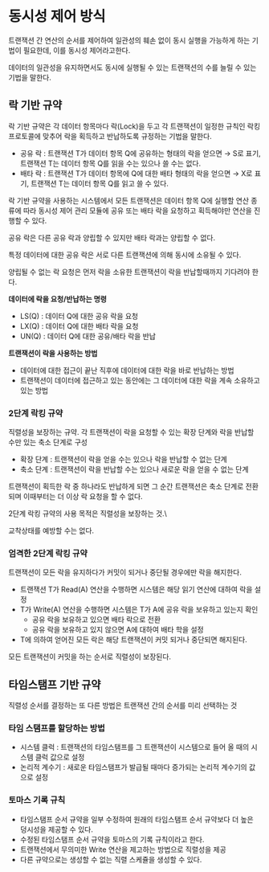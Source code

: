 # 동시성 제어 방식

트랜잭션 간 연산의 순서를 제어하여 일관성의 훼손 없이 동시 실행을 가능하게 하는 기법이 필요한데, 이를 동시성 제어라고한다. 

데이터의 일관성을 유지하면서도 동시에 실행될 수 있는 트랜잭션의 수를 늘릴 수 있는 기법을 말한다.



## 락 기반 규약

락 기반 규약은 각 데이터 항목마다 락(Lock)을 두고 각 트랜잭션이 일정한 규칙인 락킹 프로토콜에 맞추어 락을 획득하고 반납하도록 규정하는 기법을 말한다.

- 공유 락 : 트랜잭션 T가 데이터 항목 Q에 공유하는 형태의 락을 얻으면 → S로 표기, 트랜잭션 T는 데이터 항목 Q를 읽을 수는 있으나 쓸 수는 없다.
- 배타 락 : 트랜잭션 T가 데이터 항목에 Q에 대한 배타 형태의 락을 얻으면 → X로 표기, 트랜잭션 T는 데이터 항목 Q를 읽고 쓸 수 있다.

락 기반 규약을 사용하는 시스템에서 모든 트랜잭션은 데이터 항목 Q에 실행할 연산 종류에 따라 동시성 제어 관리 모듈에 공유 또는 배타 락을 요청하고 획득해야만 연산을 진행할 수 있다.

공유 락은 다른 공유 락과 양립할 수 있지만 배타 락과는 양립할 수 없다.

특정 데이터에 대한 공유 락은 서로 다른 트랜잭션에 의해 동시에 소유될 수 있다.

양립될 수 없는 락 요청은 먼저 락을 소유한 트랜잭션이 락을 반납할때까지 기다려야 한다.

**데이터에 락을 요청/반납하는 명령**

- LS(Q) : 데이터 Q에 대한 공유 락을 요청
- LX(Q) : 데이터 Q에 대한 배타 락을 요청
- UN(Q) : 데이터 Q에 대한 공유/배타 락을 반납

**트랜잭션이 락을 사용하는 방법**

- 데이터에 대한 접근이 끝난 직후에 데이터에 대한 락을 바로 반납하는 방법
- 트랜잭션이 데이터에 접근하고 있는 동안에는 그 데이터에 대한 락을 계속 소유하고 있는 방법



### 2단계 락킹 규약

직렬성을 보장하는 규약. 각 트랜잭션이 락을 요청할 수 있는 확장 단계와 락을 반납할 수만 있는 축소 단계로 구성

- 확장 단계 : 트랜잭션이 락을 얻을 수는 있으나 락을 반납할 수 없는 단계
- 축소 단계 :  트랜잭션이 락을 반납할 수는 있으나 새로운 락을 얻을 수 없는 단계

트랜잭션이 획득한 락 중 하나라도 반납하게 되면 그 순간 트랜잭션은 축소 단계로 전환되며 이때부터는 더 이상 락 요청을 할 수 없다.

2단계 락킹 규약의 사용 목적은 직렬성을 보장하는 것.\

교착상태를 예방할 수는 없다.




### 엄격한 2단계 락킹 규약

트랜잭션이 모든 락을 유지하다가 커밋이 되거나 중단될 경우에만 락을 해지한다.

- 트랜잭션 T가 Read(A) 연산을 수행하면 시스템은 해당 읽기 연산에 대하여 락을 설정
- T가 Write(A) 연산을 수행하면 시스템은 T가 A에 공유 락을 보유하고 있는지 확인
    - 공유 락을 보유하고 있으면 배타 락으로 전환
    - 공유 락을 보유하고 있지 않으면 A에 대하여 배타 학을 설정
- T에 의하여 얻어진 모든 락은 해당 트랜잭션이 커밋 되거나 중단되면 해지된다.

모든 트랜잭션이 커밋을 하는 순서로 직렬성이 보장된다.




## 타임스탬프 기반 규약

직렬성 순서를 결정하는 또 다른 방법은 트랜잭션 간의 순서를 미리 선택하는 것



### 타임 스탬프를 할당하는 방법

- 시스템 클럭 : 트랜잭션의 타임스탬프를 그 트랜잭션이 시스템으로 들어 올 때의 시스템 클럭 값으로 설정
- 논리적 계수기 :  새로운 타임스탬프가 발급될 때마다 증가되는 논리적 계수기의 값으로 설정



### 토마스 기록 규칙

- 타임스탬프 순서 규약을 일부 수정하여 원래의 타임스탬프 순서 규약보다 더 높은 덩시성을 제공할 수 있다.
- 수정된 타임스탬프 순서 규약을 토마스의 기록 규칙이라고 한다.
- 트랜잭션에서 무의미한 Write 연산을 제고하는 방법으로 직렬성을 제공
- 다른 규약으로는 생성할 수 없는 직렬 스케쥴을 생성할 수 있다.
